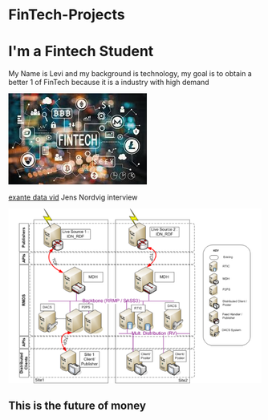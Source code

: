 # FinTech-Projects
<h1>I'm a Fintech Student</h1>
My Name is Levi and my background is technology, my goal is to obtain a better <understanding>1</sup> of FinTech because it is a industry with high demand

![](https://github.com/lchristij/FinTech-Projects/blob/main/images/fintech.jpg)

[exante data vid](https://m.exantedata.com/2019/09/12144835/Jens_RealVision_Intro.mp4) Jens Nordvig interview

![](https://github.com/lchristij/FinTech-Projects/blob/main/images/MDmicroservices.png)

<h2>This is the future of money</h2>
